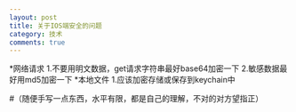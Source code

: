```yaml
---
layout: post
title: 关于IOS端安全的问题
category: 技术
comments: true
---
```

*网络请求
1.不要用明文数据，get请求字符串最好base64加密一下
2.敏感数据最好用md5加密一下
*本地文件
1.应该加密存储或保存到keychain中

#（随便手写一点东西，水平有限，都是自己的理解，不对的对方望指正）
